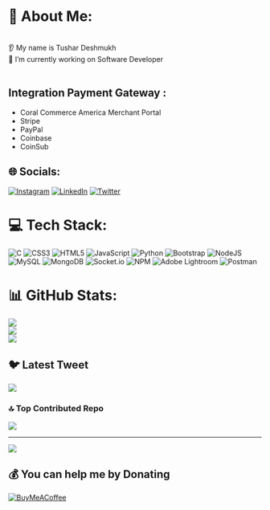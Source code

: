 # 💫 About Me:
<br>👂 My name is Tushar Deshmukh <br>🔭 I’m currently working on Software Developer <br><br> 

## Integration Payment Gateway :
- Coral Commerce America Merchant Portal
- Stripe 
- PayPal 
- Coinbase
- CoinSub


## 🌐 Socials:
[![Instagram](https://img.shields.io/badge/Instagram-%23E4405F.svg?logo=Instagram&logoColor=white)](https://instagram.com/itzz_tushiii) [![LinkedIn](https://img.shields.io/badge/LinkedIn-%230077B5.svg?logo=linkedin&logoColor=white)](https://www.linkedin.com/in/tushii05) [![Twitter](https://img.shields.io/badge/Twitter-%231DA1F2.svg?logo=Twitter&logoColor=white)](https://twitter.com/Tushar_D_05) 

# 💻 Tech Stack:
![C](https://img.shields.io/badge/c-%2300599C.svg?style=for-the-badge&logo=c&logoColor=white) ![CSS3](https://img.shields.io/badge/css3-%231572B6.svg?style=for-the-badge&logo=css3&logoColor=white) ![HTML5](https://img.shields.io/badge/html5-%23E34F26.svg?style=for-the-badge&logo=html5&logoColor=white) ![JavaScript](https://img.shields.io/badge/javascript-%23323330.svg?style=for-the-badge&logo=javascript&logoColor=%23F7DF1E) ![Python](https://img.shields.io/badge/python-3670A0?style=for-the-badge&logo=python&logoColor=ffdd54) ![Bootstrap](https://img.shields.io/badge/bootstrap-%23563D7C.svg?style=for-the-badge&logo=bootstrap&logoColor=white) ![NodeJS](https://img.shields.io/badge/node.js-6DA55F?style=for-the-badge&logo=node.js&logoColor=white) ![MySQL](https://img.shields.io/badge/mysql-%2300f.svg?style=for-the-badge&logo=mysql&logoColor=white) ![MongoDB](https://img.shields.io/badge/MongoDB-%234ea94b.svg?style=for-the-badge&logo=mongodb&logoColor=white) ![Socket.io](https://img.shields.io/badge/Socket.io-black?style=for-the-badge&logo=socket.io&badgeColor=010101) ![NPM](https://img.shields.io/badge/NPM-%23000000.svg?style=for-the-badge&logo=npm&logoColor=white) ![Adobe Lightroom](https://img.shields.io/badge/Adobe%20Lightroom-31A8FF.svg?style=for-the-badge&logo=Adobe%20Lightroom&logoColor=white) ![Postman](https://img.shields.io/badge/Postman-FF6C37?style=for-the-badge&logo=postman&logoColor=white)
# 📊 GitHub Stats:
![](https://github-readme-stats.vercel.app/api?username=tushii05&theme=dark&hide_border=true&include_all_commits=false&count_private=false)<br/>
![](https://github-readme-streak-stats.herokuapp.com/?user=tushii05&theme=dark&hide_border=true)<br/>
![](https://github-readme-stats.vercel.app/api/top-langs/?username=tushii05&theme=dark&hide_border=true&include_all_commits=false&count_private=false&layout=compact)

## 🐦 Latest Tweet
[![](https://gtce.itsvg.in/api?username=Tushar_D_05)](https://github.com/VishwaGauravIn/github-twitter-card-embed)

### 🔝 Top Contributed Repo
![](https://github-contributor-stats.vercel.app/api?username=tushii05&limit=5&theme=dark&combine_all_yearly_contributions=true)

---
[![](https://visitcount.itsvg.in/api?id=tushii05&icon=0&color=0)](https://visitcount.itsvg.in)

  ## 💰 You can help me by Donating
  [![BuyMeACoffee](https://img.shields.io/badge/Buy%20Me%20a%20Coffee-ffdd00?style=for-the-badge&logo=buy-me-a-coffee&logoColor=black)](https://buymeacoffee.com/https://auth.geeksforgeeks.org/user/tushardeshmukh01) 

  
<!-- Proudly created with GPRM ( https://gprm.itsvg.in ) -->
